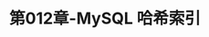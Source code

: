 ---
layout: post
title: 第012章-MySQL 哈希索引
categories: [MySQL]
description: 
keywords: MySQL 哈希索引.md
mermaid: false
sequence: false
flow: false
mathjax: false
mindmap: false
mindmap2: false
---
